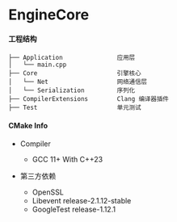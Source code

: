 # EngineCore

#### 工程结构

```shell
├── Application               应用层
│   └── main.cpp
├── Core                      引擎核心
│   └── Net                   网络通信层
│   └── Serialization         序列化
├── CompilerExtensions        Clang 编译器插件
├── Test                      单元测试
```

#### CMake Info
- Compiler
  - GCC 11+ With C++23

- 第三方依赖
  - OpenSSL
  - Libevent release-2.1.12-stable
  - GoogleTest release-1.12.1